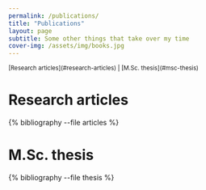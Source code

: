 ```yaml
---
permalink: /publications/
title: "Publications"
layout: page
subtitle: Some other things that take over my time
cover-img: /assets/img/books.jpg
---
```


<sup class="center">
  [Research articles](#research-articles) | [M.Sc. thesis](#msc-thesis)
</sup>

# Research articles

{% bibliography --file articles %}

# M.Sc. thesis

{% bibliography --file thesis %}
